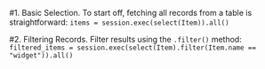 #1. Basic Selection.
To start off, fetching all records from a table is straightforward:
``items = session.exec(select(Item)).all()``

#2. Filtering Records.
Filter results using the ``.filter()`` method:
``filtered_items = session.exec(select(Item).filter(Item.name == "widget")).all()``



